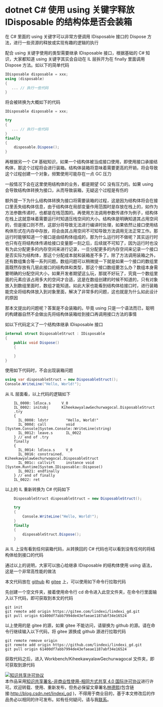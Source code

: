 
# dotnet C# 使用 using 关键字释放 IDisposable 的结构体是否会装箱

在 C# 里面的 using 关键字可以非常方便调用 IDisposable 接口的 Dispose 方法，进行一些资源的释放或实现有趣的逻辑的执行

<!--more-->


<!-- CreateTime:2024/06/18 07:15:33 -->

<!-- 发布 -->
<!-- 博客 -->

配合 using 关键字使用的类型需要继承 IDisposable 接口，根据基础的 C# 知识，大家都知道 using 关键字其实会自动在 IL 层拆开为在 finally 里面调用 Dispose 方法。如以下的简单代码

```csharp
IDisposable disposable = xxx;
using (disposable)
{
   ... // 执行一些代码
}
```

将会被转换为大概如下的代码

```csharp
IDisposable disposable = xxx;

try
{
   ... // 执行一些代码
}
finally
{
    disposable.Dispose();
}
```

再根据另一个 C# 基础知识，如果一个结构体被当成接口使用，即使用接口承接结构体，那这个过程将会进行装箱。结构体装箱将意味着需要更高的开销，将会导致这个过程创建一个对象，频繁使用可能存在一点 GC 压力

一般情况下会在这里使用结构体的业务，都是期望 GC 没有压力的。如果 using 会导致结构体转换为接口，从而导致装箱，无疑这个过程是有伤的

额外提一下为什么结构体转换为接口将需要装箱的过程，这是因为结构体将会在接口里丢失结构体信息，由于结构体在局部变量作用范围时是存放在栈上的，如作为方法参数传递时，也都是在栈范围的。再使用方法调用参数传递作为例子，结构体在栈上这就意味着需要运行时知道压栈空间的大小。结构体是明确知道其占用空间的，但是接口则不然，这部分将导致无法进行编译时处理，如果依然让接口使用结构体形式在内存中存放，将会由其占用空间不可知导致方法调用无法正常工作。那运行时能够知道一个接口是由结构体组成的，那为什么运行时不做呢？其实运行时也只有在将结构体传递给接口变量那一刻之后，后续就不可知了，因为运行时也没有为此分配更多的内存空间来进行记录，一旦分配更多的内存空间来记录一个接口是否实际为结构体，那这个分配成本就和装箱差不多了。除了方法调用装箱之外，还有数组集合等一系列问题。数组问题可以稍微提一下就是如果一个接口的数组里面既然存放有几层此接口的结构体和类型，那这个接口数组要怎么办？数组本身需要明确的分配空间大小，如果开发者期望这么玩，那就不好玩了，究竟一个数组里面的元素应该占用多大的空间才合适，这是在数组创建的时候不知道的，只有对象放入到数组里面时，数组才能知道。如此大家也能看到结构体给接口时，进行装箱能完全将结构体放入到对象里面，解决了非常多的问题，这也就是为什么如此设计的原因

那本文提出的问题呢？答案是不会装箱的。毕竟 using 只是一个语法而已，聪明的构建器自然不会做出先将结构体装箱给到接口再调用接口方法的事情

如以下代码定义了一个结构体继承 IDisposable 接口

```csharp
internal struct DisposableStruct : IDisposable
{
    public void Dispose()
    {

    }
}
```

使用如下代码时，不会出现装箱问题

```csharp
using var disposableStruct = new DisposableStruct();
Console.WriteLine("Hello, World!");
```

从 IL 层面看，以上代码的逻辑如下

```IL
    IL_0000: ldloca.s     V_0
    IL_0002: initobj      KiheekawyalawGechurwagocal.DisposableStruct
    .try
    {
      IL_0008: ldstr        "Hello, World!"
      IL_000d: call         void [System.Console]System.Console::WriteLine(string)
      IL_0012: leave.s      IL_0022
    } // end of .try
    finally
    {
      IL_0014: ldloca.s     V_0
      IL_0016: constrained. KiheekawyalawGechurwagocal.DisposableStruct
      IL_001c: callvirt     instance void [System.Runtime]System.IDisposable::Dispose()
      IL_0021: endfinally
    } // end of finally
    IL_0022: ret
```

以上的 IL 重新转换为 C# 代码如下

```csharp
    DisposableStruct disposableStruct = new DisposableStruct();

    try
    {
        Console.WriteLine("Hello, World!");
    }
    finally
    {
        disposableStruct.Dispose();
    }
```

从 IL 上没有看到任何装箱代码，从转换回的 C# 代码也可以看到没有任何的将结构体给到接口的代码

通过以上的说明，大家可以放心给继承 IDisposable 的结构体使用 using 语法，这是一个非常高性能的做法

本文代码放在 [github](https://github.com/lindexi/lindexi_gd/tree/61400df7abb7994de43efaeae1187abf34e16524/Workbench/KiheekawyalawGechurwagocal) 和 [gitee](https://gitee.com/lindexi/lindexi_gd/tree/61400df7abb7994de43efaeae1187abf34e16524/Workbench/KiheekawyalawGechurwagocal) 上，可以使用如下命令行拉取代码

先创建一个空文件夹，接着使用命令行 cd 命令进入此空文件夹，在命令行里面输入以下代码，即可获取到本文的代码

```
git init
git remote add origin https://gitee.com/lindexi/lindexi_gd.git
git pull origin 61400df7abb7994de43efaeae1187abf34e16524
```

以上使用的是 gitee 的源，如果 gitee 不能访问，请替换为 github 的源。请在命令行继续输入以下代码，将 gitee 源换成 github 源进行拉取代码

```
git remote remove origin
git remote add origin https://github.com/lindexi/lindexi_gd.git
git pull origin 61400df7abb7994de43efaeae1187abf34e16524
```

获取代码之后，进入 Workbench/KiheekawyalawGechurwagocal 文件夹，即可获取到源代码





<a rel="license" href="http://creativecommons.org/licenses/by-nc-sa/4.0/"><img alt="知识共享许可协议" style="border-width:0" src="https://licensebuttons.net/l/by-nc-sa/4.0/88x31.png" /></a><br />本作品采用<a rel="license" href="http://creativecommons.org/licenses/by-nc-sa/4.0/">知识共享署名-非商业性使用-相同方式共享 4.0 国际许可协议</a>进行许可。欢迎转载、使用、重新发布，但务必保留文章署名[林德熙](http://blog.csdn.net/lindexi_gd)(包含链接:http://blog.csdn.net/lindexi_gd )，不得用于商业目的，基于本文修改后的作品务必以相同的许可发布。如有任何疑问，请与我[联系](mailto:lindexi_gd@163.com)。